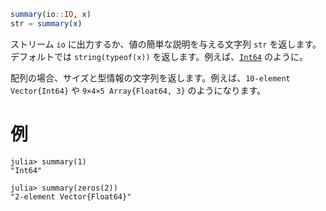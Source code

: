 ```julia
summary(io::IO, x)
str = summary(x)
```

ストリーム `io` に出力するか、値の簡単な説明を与える文字列 `str` を返します。デフォルトでは `string(typeof(x))` を返します。例えば、[`Int64`](@ref) のように。

配列の場合、サイズと型情報の文字列を返します。例えば、`10-element Vector{Int64}` や `9×4×5 Array{Float64, 3}` のようになります。

# 例

```jldoctest
julia> summary(1)
"Int64"

julia> summary(zeros(2))
"2-element Vector{Float64}"
```
